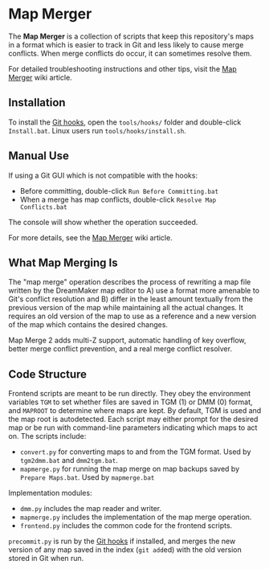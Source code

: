 # Map Merger

The **Map Merger** is a collection of scripts that keep this repository's maps
in a format which is easier to track in Git and less likely to cause merge
conflicts. When merge conflicts do occur, it can sometimes resolve them.

For detailed troubleshooting instructions and other tips, visit the
[Map Merger] wiki article.

## Installation

To install the [Git hooks], open the `tools/hooks/` folder and double-click
`Install.bat`. Linux users run `tools/hooks/install.sh`.

## Manual Use

If using a Git GUI which is not compatible with the hooks:

-   Before committing, double-click `Run Before Committing.bat`
-   When a merge has map conflicts, double-click `Resolve Map Conflicts.bat`

The console will show whether the operation succeeded.

For more details, see the [Map Merger] wiki article.

## What Map Merging Is

The "map merge" operation describes the process of rewriting a map file written
by the DreamMaker map editor to A) use a format more amenable to Git's conflict
resolution and B) differ in the least amount textually from the previous
version of the map while maintaining all the actual changes. It requires an old
version of the map to use as a reference and a new version of the map which
contains the desired changes.

Map Merge 2 adds multi-Z support, automatic handling of key overflow, better
merge conflict prevention, and a real merge conflict resolver.

## Code Structure

Frontend scripts are meant to be run directly. They obey the environment
variables `TGM` to set whether files are saved in TGM (1) or DMM (0) format,
and `MAPROOT` to determine where maps are kept. By default, TGM is used and
the map root is autodetected. Each script may either prompt for the desired map
or be run with command-line parameters indicating which maps to act on. The
scripts include:

-   `convert.py` for converting maps to and from the TGM format. Used by
    `tgm2dmm.bat` and `dmm2tgm.bat`.
-   `mapmerge.py` for running the map merge on map backups saved by
    `Prepare Maps.bat`. Used by `mapmerge.bat`

Implementation modules:

-   `dmm.py` includes the map reader and writer.
-   `mapmerge.py` includes the implementation of the map merge operation.
-   `frontend.py` includes the common code for the frontend scripts.

`precommit.py` is run by the [Git hooks] if installed, and merges the new
version of any map saved in the index (`git add`ed) with the old version stored
in Git when run.

[map merger]: https://tgstation13.org/wiki/Map_Merger
[git hooks]: ../hooks/README.md

